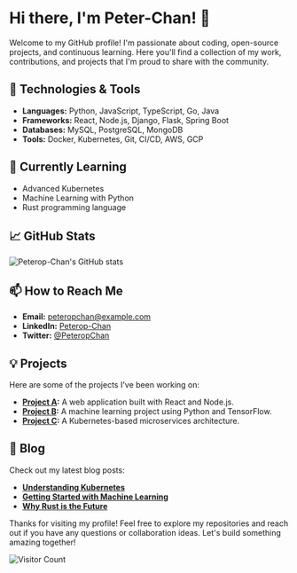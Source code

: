 # Hi there, I'm Peter-Chan! 👋

Welcome to my GitHub profile! I'm passionate about coding, open-source projects, and continuous learning. Here you'll find a collection of my work, contributions, and projects that I'm proud to share with the community.

## 🔧 Technologies & Tools

- **Languages:** Python, JavaScript, TypeScript, Go, Java
- **Frameworks:** React, Node.js, Django, Flask, Spring Boot
- **Databases:** MySQL, PostgreSQL, MongoDB
- **Tools:** Docker, Kubernetes, Git, CI/CD, AWS, GCP

## 🌱 Currently Learning

- Advanced Kubernetes
- Machine Learning with Python
- Rust programming language

## 📈 GitHub Stats

![Peterop-Chan's GitHub stats](https://github-readme-stats.vercel.app/api?username=Peterop-Chan&show_icons=true&theme=radical)

## 📫 How to Reach Me

- **Email:** peteropchan@example.com
- **LinkedIn:** [Peterop-Chan](https://www.linkedin.com/in/peteropchan)
- **Twitter:** [@PeteropChan](https://twitter.com/PeteropChan)

## 💡 Projects

Here are some of the projects I've been working on:

- **[Project A](https://github.com/Peterop-Chan/ProjectA):** A web application built with React and Node.js.
- **[Project B](https://github.com/Peterop-Chan/ProjectB):** A machine learning project using Python and TensorFlow.
- **[Project C](https://github.com/Peterop-Chan/ProjectC):** A Kubernetes-based microservices architecture.

## 📝 Blog

Check out my latest blog posts:

- **[Understanding Kubernetes](https://blog.example.com/understanding-kubernetes)**
- **[Getting Started with Machine Learning](https://blog.example.com/getting-started-with-machine-learning)**
- **[Why Rust is the Future](https://blog.example.com/why-rust-is-the-future)**

Thanks for visiting my profile! Feel free to explore my repositories and reach out if you have any questions or collaboration ideas. Let's build something amazing together!

![Visitor Count](https://visitor-badge.laobi.icu/badge?page_id=Peterop-Chan.Peterop-Chan)
